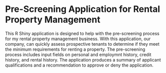 # Pre-Screening Application for Rental Property Management

This R Shiny application is designed to help with the pre-screening process for my rental property management business. With this application,
our company, can quickly assess prospective tenants to determine if they meet the minimum requirements for renting a property. 
The pre-screening process includes input fields on personal and employmnt history, credit history, and rental history. 
The application produces a summary of applicant qualifications and a recommendation to approve or deny the application.

